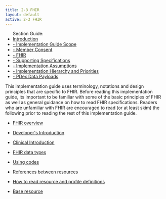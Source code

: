 ```yaml
---
title: 2-3 FHIR
layout: default
active: 2-3 FHIR
---
```


<ul id="markdown-toc">
	Section Guide:
  <li><a href="./2_Introduction.html" id="markdown-toc-introduction">Introduction</a></li>
  <li><a href="./2-1_Implementation_Guide_Scope.html" id="markdown-toc-scope">- Implementation Guide Scope</a></li>
  <li><a href="./2-2_Member_Consent.html" id="markdown-toc-consent">- Member Consent</a></li>
	<li><a href="./2-3_FHIR.html" id="markdown-toc-fhir">- FHIR</a></li>
	<li><a href="./2-4_Supporting_Specifications.html" id="markdown-toc-supportingspecifications">- Supporting Specifications</a></li>
	<li><a href="./2-5_Implementation_Assumptions.html" id="markdown-toc-assumptions">- Implementation Assumptions</a></li>
	<li><a href="./2-6_Implementation_Hierarchy_and_Priorities.html" id="markdown-toc-hierarchy">- Implementation Hierarchy and Priorities</a></li>
	<li><a href="./2-7_PDex_Data_Payloads.html" id="markdown-toc-payloads">- PDex Data Payloads</a></li>
</ul>

This implementation guide uses terminology, notations and design principles that are specific to FHIR. Before reading this implementation guide, its important to be familiar with some of the basic principles of FHIR as well as general guidance on how to read FHIR specifications. Readers who are unfamiliar with FHIR are encouraged to read (or at least skim) the following prior to reading the rest of this implementation guide.


* [FHIR overview](http://build.fhir.org/overview.html)
* [Developer's Introduction](http://build.fhir.org/overview-dev.html)
* [Clinical Introduction](http://build.fhir.org/overview-clinical.html)
* [FHIR data types](http://build.fhir.org/datatypes.html)
* [Using codes](http://build.fhir.org/terminologies.html)
* [References between resources](http://build.fhir.org/references.html)

* [How to read resource and profile
definitions](http://build.fhir.org/formats.html)
* [Base resource](http://build.fhir.org/resource.html)

